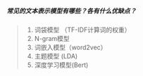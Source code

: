 ##### 常见的文本表示模型有哪些？各有什么优缺点？
>1. 词袋模型 （TF-IDF计算词的权重）
>2. N-gram模型 
>3. 词嵌入模型（word2vec）
>4. 主题模型 (LDA)
>5. 深度学习模型(Bert)

